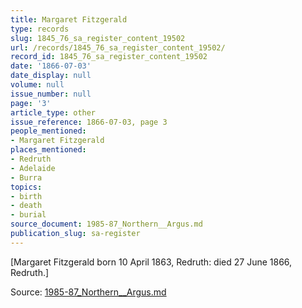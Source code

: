 ```yaml
---
title: Margaret Fitzgerald
type: records
slug: 1845_76_sa_register_content_19502
url: /records/1845_76_sa_register_content_19502/
record_id: 1845_76_sa_register_content_19502
date: '1866-07-03'
date_display: null
volume: null
issue_number: null
page: '3'
article_type: other
issue_reference: 1866-07-03, page 3
people_mentioned:
- Margaret Fitzgerald
places_mentioned:
- Redruth
- Adelaide
- Burra
topics:
- birth
- death
- burial
source_document: 1985-87_Northern__Argus.md
publication_slug: sa-register
---
```


[Margaret Fitzgerald born 10 April 1863, Redruth: died 27 June 1866, Redruth.]

Source: [1985-87_Northern__Argus.md](/downloads/markdown/1985-87_Northern__Argus.md)
